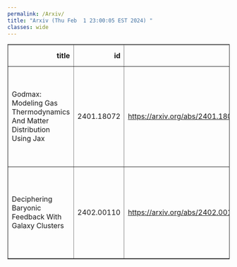 ```yaml
---
permalink: /Arxiv/
title: "Arxiv (Thu Feb  1 23:00:05 EST 2024) "
classes: wide
---
```

<table border="1" class="dataframe">
  <thead>
    <tr style="text-align: right;">
      <th>title</th>
      <th>id</th>
      <th>url</th>
      <th>authors</th>
      <th>Local Authors</th>
    </tr>
  </thead>
  <tbody>
    <tr>
      <td>Godmax: Modeling Gas Thermodynamics And Matter Distribution Using Jax</td>
      <td>2401.18072</td>
      <td><a href="https://arxiv.org/abs/2401.18072" target="_blank">https://arxiv.org/abs/2401.18072</a></td>
      <td>Shivam Pandey, Jaime Salcido, Chun-Hao To, J. Colin Hill, Dhayaa Anbajagane, Eric J. Baxter, Ian G. Mccarthy</td>
      <td>Chun-Hao To</td>
    </tr>
    <tr>
      <td>Deciphering Baryonic Feedback With Galaxy Clusters</td>
      <td>2402.00110</td>
      <td><a href="https://arxiv.org/abs/2402.00110" target="_blank">https://arxiv.org/abs/2402.00110</a></td>
      <td>Chun-Hao To, Shivam Pandey, Elisabeth Krause, Nihar Dalal, Dhayaa Anbajagane, David H. Weinberg</td>
      <td>Chun-Hao To, David Weinberg</td>
    </tr>
  </tbody>
</table>